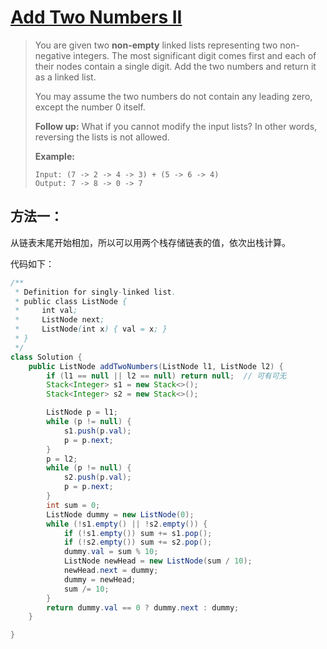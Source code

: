# [Add Two Numbers II][1]

> You are given two **non-empty** linked lists representing two non-negative integers. The most significant digit comes first and each of their nodes contain a single digit. Add the two numbers and return it as a linked list.
>
> You may assume the two numbers do not contain any leading zero, except the number 0 itself.
>
> **Follow up:**
> What if you cannot modify the input lists? In other words, reversing the lists is not allowed.
>
> **Example:**
>
> ```
> Input: (7 -> 2 -> 4 -> 3) + (5 -> 6 -> 4)
> Output: 7 -> 8 -> 0 -> 7
> ```



## 方法一：

从链表末尾开始相加，所以可以用两个栈存储链表的值，依次出栈计算。



代码如下：

```java
/**
 * Definition for singly-linked list.
 * public class ListNode {
 *     int val;
 *     ListNode next;
 *     ListNode(int x) { val = x; }
 * }
 */
class Solution {
    public ListNode addTwoNumbers(ListNode l1, ListNode l2) {
        if (l1 == null || l2 == null) return null;	// 可有可无
        Stack<Integer> s1 = new Stack<>();
        Stack<Integer> s2 = new Stack<>();

        ListNode p = l1;
        while (p != null) {
            s1.push(p.val);
            p = p.next;
        }
        p = l2;
        while (p != null) {
            s2.push(p.val);
            p = p.next;
        }
        int sum = 0;
        ListNode dummy = new ListNode(0);
        while (!s1.empty() || !s2.empty()) {
            if (!s1.empty()) sum += s1.pop();
            if (!s2.empty()) sum += s2.pop();
            dummy.val = sum % 10;
            ListNode newHead = new ListNode(sum / 10);
            newHead.next = dummy;
            dummy = newHead;
            sum /= 10;
        }
        return dummy.val == 0 ? dummy.next : dummy;
    }

}
```









[1]: https://leetcode.com/problems/add-two-numbers-ii/







